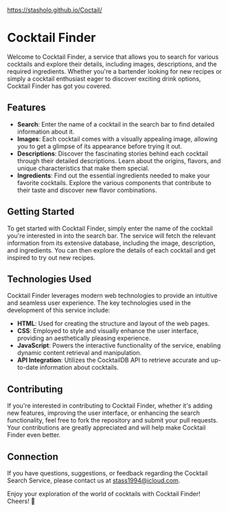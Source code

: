 https://stasholo.github.io/Coctail/

# Cocktail Finder

Welcome to Cocktail Finder, a service that allows you to search for various cocktails and explore their details, including images, descriptions, and the required ingredients. Whether you're a bartender looking for new recipes or simply a cocktail enthusiast eager to discover exciting drink options, Cocktail Finder has got you covered.

## Features

- **Search**: Enter the name of a cocktail in the search bar to find detailed information about it.
- **Images**: Each cocktail comes with a visually appealing image, allowing you to get a glimpse of its appearance before trying it out.
- **Descriptions**: Discover the fascinating stories behind each cocktail through their detailed descriptions. Learn about the origins, flavors, and unique characteristics that make them special.
- **Ingredients**: Find out the essential ingredients needed to make your favorite cocktails. Explore the various components that contribute to their taste and discover new flavor combinations.

## Getting Started

To get started with Cocktail Finder, simply enter the name of the cocktail you're interested in into the search bar. The service will fetch the relevant information from its extensive database, including the image, description, and ingredients. You can then explore the details of each cocktail and get inspired to try out new recipes.

## Technologies Used

Cocktail Finder leverages modern web technologies to provide an intuitive and seamless user experience. The key technologies used in the development of this service include:

- **HTML**: Used for creating the structure and layout of the web pages.
- **CSS**: Employed to style and visually enhance the user interface, providing an aesthetically pleasing experience.
- **JavaScript**: Powers the interactive functionality of the service, enabling dynamic content retrieval and manipulation.
- **API Integration**: Utilizes the CocktailDB API to retrieve accurate and up-to-date information about cocktails.

## Contributing

If you're interested in contributing to Cocktail Finder, whether it's adding new features, improving the user interface, or enhancing the search functionality, feel free to fork the repository and submit your pull requests. Your contributions are greatly appreciated and will help make Cocktail Finder even better.


## Connection

If you have questions, suggestions, or feedback regarding the Cocktail Search Service, please contact us at stass1994@icloud.com.

Enjoy your exploration of the world of cocktails with Cocktail Finder! Cheers! 🍹